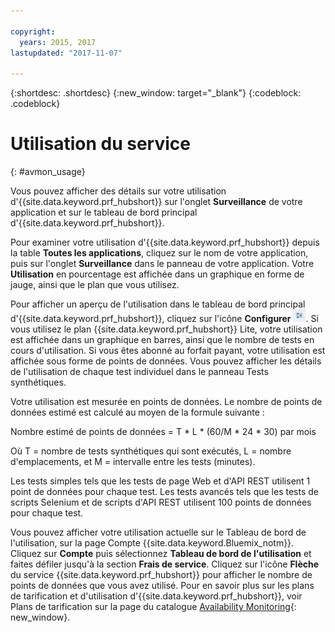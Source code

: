 ```yaml
---

copyright:
  years: 2015, 2017
lastupdated: "2017-11-07"

---
```


{:shortdesc: .shortdesc}
{:new_window: target="_blank"}
{:codeblock: .codeblock}

# Utilisation du service
{: #avmon_usage}

Vous pouvez afficher des détails sur votre utilisation d'{{site.data.keyword.prf_hubshort}} sur l'onglet **Surveillance** de votre application et sur le tableau
de bord principal d'{{site.data.keyword.prf_hubshort}}.

Pour examiner votre utilisation d'{{site.data.keyword.prf_hubshort}}
depuis la table **Toutes les applications**, cliquez sur le nom de votre application, puis sur l'onglet
**Surveillance** dans le panneau de votre application. Votre **Utilisation**
en pourcentage est affichée dans un graphique en forme de jauge, ainsi que le plan que vous utilisez.

Pour afficher un aperçu de l'utilisation dans le tableau de bord principal d'{{site.data.keyword.prf_hubshort}}, cliquez sur l'icône **Configurer**
![Icône Configurer](images/config_icn_white_smll.jpg). Si vous utilisez le plan
{{site.data.keyword.prf_hubshort}} Lite, votre utilisation est affichée dans un graphique en barres, ainsi que le nombre de
tests en cours d'utilisation. Si vous êtes abonné au forfait payant, votre utilisation est affichée sous forme de points de données. Vous pouvez afficher les détails de l'utilisation de chaque test
individuel dans le panneau Tests synthétiques.

Votre utilisation est mesurée en points de données. Le nombre de points de données estimé est calculé au moyen de la formule suivante :

Nombre estimé de points de données = T \* L \* (60/M \* 24 \* 30) par mois

Où T = nombre de tests synthétiques qui sont exécutés, L = nombre d'emplacements, et M = intervalle entre les tests (minutes).

Les tests simples tels que les tests de page Web et d'API REST utilisent 1 point de données pour chaque test. Les tests avancés tels que les tests de scripts
Selenium et de scripts d'API REST utilisent 100 points de données pour chaque test.

Vous pouvez afficher votre utilisation actuelle sur le Tableau de bord de l'utilisation, sur la page Compte {{site.data.keyword.Bluemix_notm}}. Cliquez sur
**Compte** puis sélectionnez **Tableau de bord de l'utilisation** et faites défiler jusqu'à la section **Frais de service**. Cliquez sur l'icône **Flèche** du service {{site.data.keyword.prf_hubshort}}
pour afficher le nombre de points de données que vous avez utilisé. Pour en savoir plus sur les plans de tarification et d'utilisation d'{{site.data.keyword.prf_hubshort}}, voir
Plans de tarification sur la page du catalogue [Availability Monitoring](https://console.{DomainName}/catalog/services/availability-monitoring/ "(ouvre un nouvel onglet ou une fenêtre)"){: new_window}.
